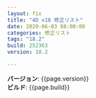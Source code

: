 ```yaml
---
layout: fix
title: "4D v18 修正リスト"
date: 2020-06-03 08:00:00
categories: 修正リスト
tags: "18.2"
build: 252363
version: 18.2

---
```


**バージョン**: {{page.version}}  
**ビルド**: {{page.build}}  
